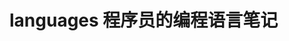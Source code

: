 # languages 程序员的编程语言笔记                
         
                       
                           
                              
             
              
  
 
    
       
